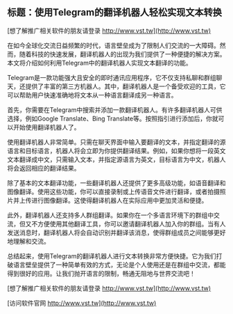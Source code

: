 ## **标题：使用Telegram的翻译机器人轻松实现文本转换**

[想了解推广相关软件的朋友请登录 http://www.vst.tw](http://www.vst.tw)

在如今全球化交流日益频繁的时代，语言壁垒成为了限制人们交流的一大障碍。然而，随着科技的快速发展，翻译机器人的出现为我们提供了一种便捷的解决方案。本文将介绍如何利用Telegram中的翻译机器人实现文本翻译的功能。

Telegram是一款功能强大且安全的即时通讯应用程序，它不仅支持私聊和群组聊天，还提供了丰富的第三方机器人。其中，翻译机器人是一个备受欢迎的工具，它可以帮助用户快速准确地将文本从一种语言翻译成另一种语言。

首先，你需要在Telegram中搜索并添加一款翻译机器人。有许多翻译机器人可供选择，例如Google Translate、Bing Translate等。按照指引进行添加后，你就可以开始使用翻译机器人了。

使用翻译机器人非常简单。只需在聊天界面中输入要翻译的文本，并指定翻译的源语言和目标语言，机器人将会立即为你提供翻译结果。例如，如果你想将一段英文文本翻译成中文，只需输入文本，并指定源语言为英文，目标语言为中文，机器人将会返回相应的翻译结果。

除了基本的文本翻译功能，一些翻译机器人还提供了更多高级功能，如语音翻译和图像翻译。使用这些功能，你可以直接录制或上传语音文件进行翻译，或者拍摄照片并上传进行图像翻译。这使得翻译机器人在实际应用中更加灵活和便捷。

此外，翻译机器人还支持多人群组翻译。如果你在一个多语言环境下的群组中交流，但又不方便使用其他翻译工具，你可以邀请翻译机器人加入你的群组。当有人发送消息时，翻译机器人将会自动识别并翻译该消息，使得群组成员之间能够更好地理解和交流。

总结起来，使用Telegram的翻译机器人进行文本转换非常方便快捷。它为我们打破语言壁垒提供了一种简单有效的方式，无论是个人使用还是在群组中交流，都能得到很好的应用。让我们抛开语言的限制，畅通无阻地与世界交流吧！

[想了解推广相关软件的朋友请登录 http://www.vst.tw](http://www.vst.tw)


[访问软件官网 http://www.vst.tw](http://www.vst.tw)
